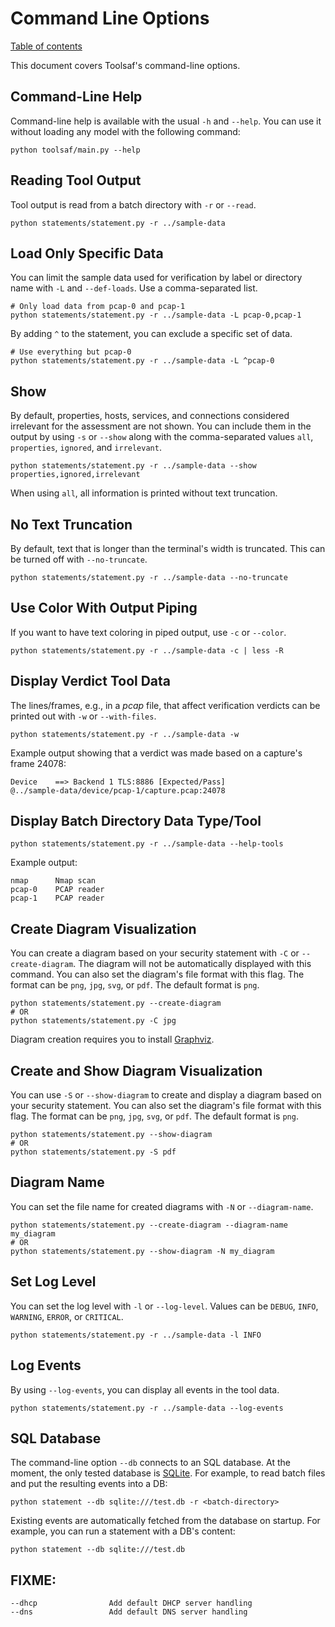 # Command Line Options
[Table of contents](README.md)

This document covers Toolsaf's command-line options.

## Command-Line Help
Command-line help is available with the usual `-h` and `--help`. You can use it without loading any model with the following command:
```shell
python toolsaf/main.py --help
```

## Reading Tool Output
Tool output is read from a batch directory with `-r` or `--read`.
```shell
python statements/statement.py -r ../sample-data
```

## Load Only Specific Data
You can limit the sample data used for verification by label or directory name with `-L` and `--def-loads`. Use a comma-separated list.
```shell
# Only load data from pcap-0 and pcap-1
python statements/statement.py -r ../sample-data -L pcap-0,pcap-1
```
By adding `^` to the statement, you can exclude a specific set of data.
```shell
# Use everything but pcap-0
python statements/statement.py -r ../sample-data -L ^pcap-0
```

## Show
By default, properties, hosts, services, and connections considered irrelevant for the assessment are not shown. You can include them in the output by using `-s` or `--show` along with the comma-separated values `all`, `properties`, `ignored`, and `irrelevant`.
```shell
python statements/statement.py -r ../sample-data --show properties,ignored,irrelevant
```
When using `all`, all information is printed without text truncation.

## No Text Truncation
By default, text that is longer than the terminal's width is truncated. This can be turned off with `--no-truncate`.
```shell
python statements/statement.py -r ../sample-data --no-truncate
```

## Use Color With Output Piping
If you want to have text coloring in piped output, use `-c` or `--color`.
```shell
python statements/statement.py -r ../sample-data -c | less -R
```

## Display Verdict Tool Data
The lines/frames, e.g., in a _pcap_ file, that affect verification verdicts can be printed out with `-w` or `--with-files`.
```shell
python statements/statement.py -r ../sample-data -w
```
Example output showing that a verdict was made based on a capture's frame 24078:
```
Device    ==> Backend 1 TLS:8886 [Expected/Pass]
@../sample-data/device/pcap-1/capture.pcap:24078
```

## Display Batch Directory Data Type/Tool
```shell
python statements/statement.py -r ../sample-data --help-tools
```
Example output:
```
nmap      Nmap scan
pcap-0    PCAP reader
pcap-1    PCAP reader
```

## Create Diagram Visualization
You can create a diagram based on your security statement with `-C` or `--create-diagram`. The diagram will not be automatically displayed with this command. You can also set the diagram's file format with this flag. The format can be `png`, `jpg`, `svg`, or `pdf`. The default format is `png`.
```shell
python statements/statement.py --create-diagram
# OR
python statements/statement.py -C jpg
```
Diagram creation requires you to install [Graphviz](https://graphviz.org/download/).

## Create and Show Diagram Visualization
You can use `-S` or `--show-diagram` to create and display a diagram based on your security statement. You can also set the diagram's file format with this flag. The format can be `png`, `jpg`, `svg`, or `pdf`. The default format is `png`.
```shell
python statements/statement.py --show-diagram
# OR
python statements/statement.py -S pdf
```

## Diagram Name
You can set the file name for created diagrams with `-N` or `--diagram-name`.
```shell
python statements/statement.py --create-diagram --diagram-name my_diagram
# OR
python statements/statement.py --show-diagram -N my_diagram
```

## Set Log Level
You can set the log level with `-l` or `--log-level`. Values can be `DEBUG`, `INFO`, `WARNING`, `ERROR`, or `CRITICAL`.
```shell
python statements/statement.py -r ../sample-data -l INFO
```

## Log Events
By using `--log-events`, you can display all events in the tool data.
```shell
python statements/statement.py -r ../sample-data --log-events
```

## SQL Database
The command-line option `--db` connects to an SQL database.
At the moment, the only tested database is [SQLite](https://www.sqlite.org/).
For example, to read batch files and put the resulting events into a DB:
```shell
python statement --db sqlite:///test.db -r <batch-directory>
```

Existing events are automatically fetched from the database on startup.
For example, you can run a statement with a DB's content:
```shell
python statement --db sqlite:///test.db
```

## FIXME:
```shell
--dhcp                Add default DHCP server handling
--dns                 Add default DNS server handling
```